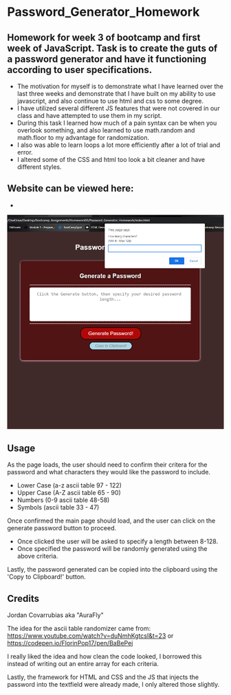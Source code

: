 # Password_Generator_Homework
## Homework for week 3 of bootcamp and first week of JavaScript. Task is to create the guts of a password generator and have it functioning according to user specifications.

- The motivation for myself is to demonstrate what I have learned over the last three weeks and demonstrate that I have built on my ability to use javascript, and also continue to use html and css to some degree.
- I have utilized several different JS features that were not covered in our class and have attempted to use them in my script.
- During this task I learned how much of a pain syntax can be when you overlook something, and also learned to use math.random and math.floor to my advantage for randomization.
- I also was able to learn loops a lot more efficiently after a lot of trial and error.
- I altered some of the CSS and html too look a bit cleaner and have different styles.

## Website can be viewed here:
- 


![Example Screenshot](./SS.jpg)

## Usage

As the page loads, the user should need to confirm their critera for the password and what characters they would like the password to include.
- Lower Case (a-z ascii table 97 - 122)
- Upper Case (A-Z ascii table 65 - 90)
- Numbers (0-9 ascii table 48-58)
- Symbols (ascii table 33 - 47)

Once confirmed the main page should load, and the user can click on the generate password button to proceed.
- Once clicked the user will be asked to specify a length between 8-128.
- Once specified the password will be randomly generated using the above criteria.

Lastly, the password generated can be copied into the clipboard using the 'Copy to Clipboard!' button.

## Credits
Jordan Covarrubias aka "AuraFly"

The idea for the ascii table randomizer came from:
 https://www.youtube.com/watch?v=duNmhKgtcsI&t=23 or https://codepen.io/FlorinPop17/pen/BaBePej 

I really liked the idea and how clean the code looked, I borrowed this instead of writing out an entire array for each criteria.

Lastly, the framework for HTML and CSS and the JS that injects the password into the textfield were already made, I only altered those slightly.